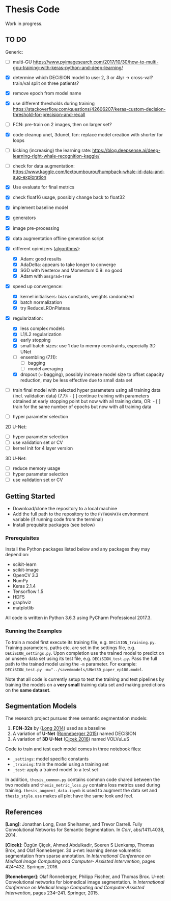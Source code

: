 # Thesis Code
Work in progress.

## TO DO

Generic:

- [ ] multi-GU https://www.pyimagesearch.com/2017/10/30/how-to-multi-gpu-training-with-keras-python-and-deep-learning/
- [x] determine which DECiSION model to use: 2, 3 or 4lyr -> cross-val? train/val split on three patients?
- [x] remove epoch from model name
- [x] use different thresholds during training https://stackoverflow.com/questions/42606207/keras-custom-decision-threshold-for-precision-and-recall
- [ ] FCN: pre-train on 2 images, then on larger set?
- [x] code cleanup unet, 3dunet, fcn: replace model creation with shorter for loops
- [ ] kicking (increasing) the learning rate: https://blog.deepsense.ai/deep-learning-right-whale-recognition-kaggle/
- [ ] check for data augmentation: https://www.kaggle.com/lextoumbourou/humpback-whale-id-data-and-aug-exploration
- [x] Use evaluate for final metrics
- [x] check float16 usage, possibly change back to float32
- [x] implement baseline model
- [x] generators
- [x] image pre-processing
- [x] data augmentation offline generation script
- [x] different opimizers ([algorithms](https://towardsdatascience.com/types-of-optimization-algorithms-used-in-neural-networks-and-ways-to-optimize-gradient-95ae5d39529f)):
    - [x] Adam: good results
    - [x] AdaDelta: appears to take longer to converge
    - [x] SGD with Nesterov and Momentum 0.9: no good
    - [x] Adam with `amsgrad=True`
- [x] speed up convergence:
    - [x] kernel initialisers: bias constants, weights randomized
    - [x] batch normalization
    - [x] try ReduceLROnPlateau
- [x] regularization:
    - [x] less complex models
    - [x] L1/L2 regularization
    - [x] early stopping
    - [x] small batch sizes: use 1 due to memry constraints, especially 3D UNet
    - [ ] ensembling (7.11):
        - [ ] bagging
        - [ ] model averaging
    - [x] dropout (~ bagging), possibly increase model size to offset capacity reduction, may be less effective due to small data set
- [ ] train final model with selected hyper parameters using all training data (incl. validation data) (7.7):
        - [ ] continue training with parameters obtained at early stopping point but now with all training data, OR:
        - [ ] train for the same number of epochs but now with all training data

- [ ] hyper parameter selection

2D U-Net:
- [ ] hyper parameter selection
- [ ] use validation set or CV
- [ ] kernel init for 4 layer version

3D U-Net:
- [ ] reduce memory usage
- [ ] hyper parameter selection
- [ ] use validation set or CV

## Getting Started
- Download/clone the repository to a local machine
- Add the full path to the repository to the `PYTHONPATH` environment variable (if running code from the terminal)
- Install prequisite packages (see below)

### Prerequisites
Install the Python packages listed below and any packages they may depend on:

- scikit-learn
- scikit-image
- OpenCV 3.3
- NumPy
- Keras 2.1.4
- Tensorflow 1.5
- HDF5
- graphviz
- matplotlib

All code is written in Python 3.6.3 using PyCharm Professional 2017.3.

### Running the Examples
To train a model first execute its training file, e.g. `DECiSION_training.py`. Training parameters, paths etc. are set in the settings file, e.g. `DECiSION_settings.py`. Upon completion use the trained model to predict on an unseen data set using its test file, e.g. `DECiSION_test.py`. Pass the full path to the trained model using the `-m` parameter. For example: `DECiSION_test.py -m="../savedmodels/UNet3D_paper_ep100.model`.

Note that all code is currently setup to test the training and test pipelines by training the models on a **very small** training data set and making predictions on the **same dataset**.

## Segmentation Models
The research project pursues three semantic segmentation models:

1. **FCN-32s** by ([Long 2014](#references)) used as a baseline
2. A variation of **U-Net** ([Ronneberger 2015](#references)) named DECiSION
3. A variation of **3D U-Net** ([Çiçek 2016](#references)) named VOLVuLuS

Code to train and test each model comes in three notebook files:

- `_settings`: model specific constants
- `_training`: train the model using a training set
- `_test`: apply a trained model to a test set

In addition, `thesis_common.py` contains common code shared between the two models and `thesis_metric_loss.py` contains loss metrics used during training. `thesis_augment_data.ipynb` is used to augment the data set and `thesis_style.use` makes all plot have the same look and feel.

## References
**[Long]**: Jonathan Long, Evan Shelhamer, and Trevor Darrell. Fully Convolutional Networks for Semantic Segmentation. In *Corr*, abs/1411.4038, 2014.

**[Cicek]**: Özgün Çiçek, Ahmed Abdulkadir, Soeren S Lienkamp, Thomas Brox, and Olaf Ronneberger. 3d u-net: learning dense volumetric segmentation from sparse annotation. In *International Conference on Medical Image Computing and Computer- Assisted Intervention*, pages 424–432. Springer, 2016.

**[Ronneberger]**: Olaf Ronneberger, Philipp Fischer, and Thomas Brox. U-net: Convolutional networks for biomedical image segmentation. In *International Conference on Medical Image Computing and Computer-Assisted Intervention*, pages 234–241. Springer, 2015.
